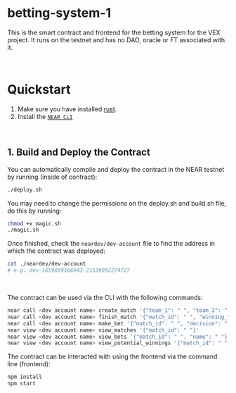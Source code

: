# betting-system-1
This is the smart contract and frontend for the betting system for the VEX project. It runs on the testnet and has no DAO, oracle or FT associated with it.

<br />

# Quickstart

1. Make sure you have installed [rust](https://rust.org/).
2. Install the [`NEAR CLI`](https://github.com/near/near-cli#setup)

<br />

## 1. Build and Deploy the Contract
You can automatically compile and deploy the contract in the NEAR testnet by running (inside of contract):

```bash
./deploy.sh
```

You may need to change the permissions on the deploy.sh and build.sh file, do this by running:

```bash
chmod +x magic.sh
./magic.sh
```

Once finished, check the `neardev/dev-account` file to find the address in which the contract was deployed:

```bash
cat ./neardev/dev-account
# e.g. dev-1659899566943-21539992274727
```

<br />

The contract can be used via the CLI with the following commands: 

```bash
near call <dev account name> create_match '{"team_1": " ", "team_2": " ", "in_odds_1": " ", "in_odds_2": " ", "date": " "}' --accountId <dev account name>
near call <dev account name> finish_match '{"match_id": " ", "winning_team": " "}' --accountId <dev account name>
near call <dev account name> make_bet '{"match_id": " ", "decision": " "}' --amount 2 --accountId <your account name>
near view <dev account name> view_matches '{"match_id": " "}'
near view <dev account name> view_bets '{"match_id": " ", "name": " "}'
near view <dev account name> view_potential_winnings '{"match_id": " ", "team": " ", "bet_amount": " "}'
```

The contract can be interacted with using the frontend via the command line (frontend):

```bash
npm install
npm start
```

